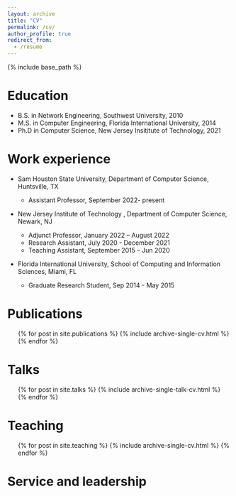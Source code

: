 ```yaml
---
layout: archive
title: "CV"
permalink: /cv/
author_profile: true
redirect_from:
  - /resume
---
```


{% include base_path %}

Education
======
* B.S. in Network Engineering, Southwest University, 2010
* M.S. in Computer Engineering, Florida International University, 2014
* Ph.D in Computer Science, New Jersey Insititute of Technology, 2021

Work experience
======
* Sam Houston State University, Department of Computer Science, Huntsville, TX  
  * Assistant Professor, September 2022- present

* New Jersey Institute of Technology	, Department of Computer Science, Newark, NJ 
  * Adjunct Professor, January 2022 – August 2022
  * Research Assistant, July 2020 - December 2021
  * Teaching Assistant, September 2015 – Jun 2020

* Florida International University, School of Computing and Information Sciences, Miami, FL
  * Graduate Research Student, Sep 2014 - May 2015 

Publications
======
  <ul>{% for post in site.publications %}
    {% include archive-single-cv.html %}
  {% endfor %}</ul>
  
Talks
======
  <ul>{% for post in site.talks %}
    {% include archive-single-talk-cv.html %}
  {% endfor %}</ul>
  
Teaching
======
  <ul>{% for post in site.teaching %}
    {% include archive-single-cv.html %}
  {% endfor %}</ul>
  
Service and leadership
======
